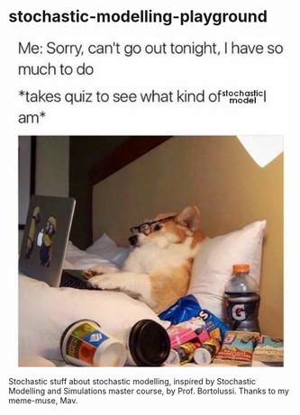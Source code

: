 # stochastic-modelling-playground

![](https://github.com/francescocicala/stochastic-modelling-playground/blob/master/images/smdog.jpeg?raw=true)

Stochastic stuff about stochastic modelling, inspired by Stochastic Modelling and Simulations master course, by Prof. Bortolussi. Thanks to my meme-muse, Mav.


